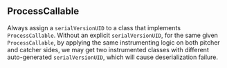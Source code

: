 ## ProcessCallable

Always assign a `serialVersionUID` to a class that implements `ProcessCallable`.
Without an explicit `serialVersionUID`, for the same given `ProcessCallable`, by
applying the same instrumenting logic on both pitcher and catcher sides, we may
get two instrumented classes with different auto-generated `serialVersionUID`,
which will cause deserialization failure.